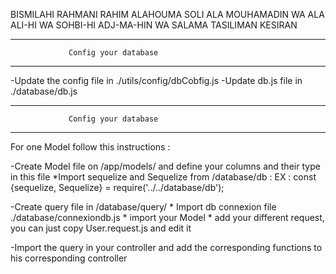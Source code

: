 BISMILAHI RAHMANI RAHIM
ALAHOUMA SOLI ALA MOUHAMADIN WA ALA ALI-HI WA SOHBI-HI ADJ-MA-HIN WA SALAMA TASILIMAN KESIRAN


----------------------------------------------------------
                 Config your database
----------------------------------------------------------
-Update the config file in ./utils/config/dbCobfig.js
-Update db.js file in ./database/db.js






----------------------------------------------------------
                 Config your database
----------------------------------------------------------
For one Model follow this instructions : 

-Create Model file on /app/models/ and define your columns and their type in this file
    *Import sequelize and Sequelize from /database/db : 
       EX :  const {sequelize, Sequelize} = require('../../database/db');

    
-Create query file in /database/query/ 
    * Import db connexion file ./database/connexiondb.js
    * import your Model 
    * add your different request, you can just copy User.request.js and edit it

    
-Import the query in your controller and add the corresponding functions to his corresponding controller